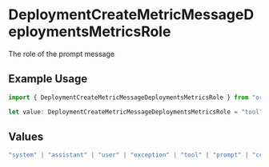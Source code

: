 # DeploymentCreateMetricMessageDeploymentsMetricsRole

The role of the prompt message

## Example Usage

```typescript
import { DeploymentCreateMetricMessageDeploymentsMetricsRole } from "orq-poc-typescript/models/operations";

let value: DeploymentCreateMetricMessageDeploymentsMetricsRole = "tool";
```

## Values

```typescript
"system" | "assistant" | "user" | "exception" | "tool" | "prompt" | "correction" | "expected_output"
```